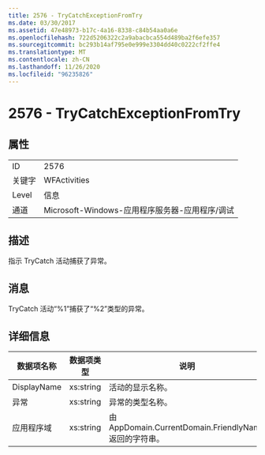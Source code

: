```yaml
---
title: 2576 - TryCatchExceptionFromTry
ms.date: 03/30/2017
ms.assetid: 47e48973-b17c-4a16-8338-c84b54aa0a6e
ms.openlocfilehash: 722d5206322c2a9abacbca554d489ba2f6efe357
ms.sourcegitcommit: bc293b14af795e0e999e3304dd40c0222cf2ffe4
ms.translationtype: MT
ms.contentlocale: zh-CN
ms.lasthandoff: 11/26/2020
ms.locfileid: "96235826"
---
```

# <a name="2576---trycatchexceptionfromtry"></a>2576 - TryCatchExceptionFromTry

## <a name="properties"></a>属性  
  
|||  
|-|-|  
|ID|2576|  
|关键字|WFActivities|  
|Level|信息|  
|通道|Microsoft-Windows-应用程序服务器-应用程序/调试|  
  
## <a name="description"></a>描述  

 指示 TryCatch 活动捕获了异常。  
  
## <a name="message"></a>消息  

 TryCatch 活动“%1”捕获了“%2”类型的异常。  
  
## <a name="details"></a>详细信息  
  
|数据项名称|数据项类型|说明|  
|--------------------|--------------------|-----------------|  
|DisplayName|xs:string|活动的显示名称。|  
|异常|xs:string|异常的类型名称。|  
|应用程序域|xs:string|由 AppDomain.CurrentDomain.FriendlyName 返回的字符串。|
